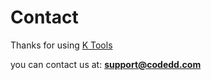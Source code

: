 # Contact
Thanks for using [K Tools](https://itunes.apple.com/en/app/k-tools/id1058817321?mt=12)

you can contact us at: **support@codedd.com**